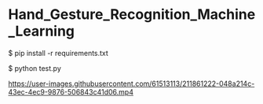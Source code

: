 # Hand_Gesture_Recognition_Machine_Learning
 
 $ pip install -r requirements.txt
 
 $ python test.py


https://user-images.githubusercontent.com/61513113/211861222-048a214c-43ec-4ec9-9876-506843c41d06.mp4

